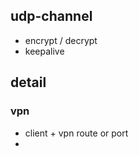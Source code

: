 ## udp-channel

* encrypt / decrypt
* keepalive

## detail

### vpn

* client + vpn route or port
* 